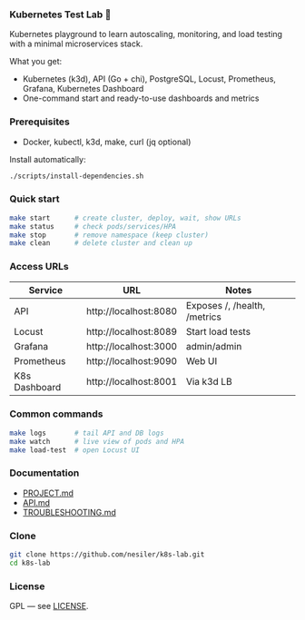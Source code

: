 ### Kubernetes Test Lab 🚀

Kubernetes playground to learn autoscaling, monitoring, and load testing with a minimal microservices stack.

What you get:
- Kubernetes (k3d), API (Go + chi), PostgreSQL, Locust, Prometheus, Grafana, Kubernetes Dashboard
- One-command start and ready-to-use dashboards and metrics

### Prerequisites
- Docker, kubectl, k3d, make, curl (jq optional)

Install automatically:
```bash
./scripts/install-dependencies.sh
```

### Quick start
```bash
make start      # create cluster, deploy, wait, show URLs
make status     # check pods/services/HPA
make stop       # remove namespace (keep cluster)
make clean      # delete cluster and clean up
```

### Access URLs
| Service | URL | Notes |
|---|---|---|
| API | http://localhost:8080 | Exposes /, /health, /metrics |
| Locust | http://localhost:8089 | Start load tests |
| Grafana | http://localhost:3000 | admin/admin |
| Prometheus | http://localhost:9090 | Web UI |
| K8s Dashboard | http://localhost:8001 | Via k3d LB |

### Common commands
```bash
make logs       # tail API and DB logs
make watch      # live view of pods and HPA
make load-test  # open Locust UI
```

### Documentation
- [PROJECT.md](PROJECT.md)
- [API.md](API.md)
- [TROUBLESHOOTING.md](TROUBLESHOOTING.md)

### Clone
```bash
git clone https://github.com/nesiler/k8s-lab.git
cd k8s-lab
```

### License
GPL — see [LICENSE](LICENSE).
